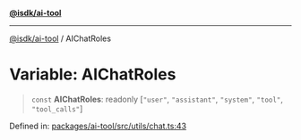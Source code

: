 [**@isdk/ai-tool**](../README.md)

***

[@isdk/ai-tool](../globals.md) / AIChatRoles

# Variable: AIChatRoles

> `const` **AIChatRoles**: readonly \[`"user"`, `"assistant"`, `"system"`, `"tool"`, `"tool_calls"`\]

Defined in: [packages/ai-tool/src/utils/chat.ts:43](https://github.com/isdk/ai-tool.js/blob/7135b3a67072644f21685b76900b7f351401749e/src/utils/chat.ts#L43)
